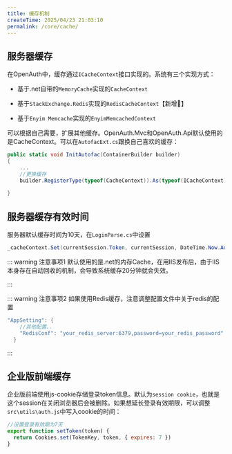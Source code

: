 ```yaml
---
title: 缓存机制
createTime: 2025/04/23 21:03:10
permalink: /core/cache/
---
```


## 服务器缓存

在OpenAuth中，缓存通过`ICacheContext`接口实现的。系统有三个实现方式：

* 基于.net自带的`MemoryCache`实现的`CacheContext`

* 基于`StackExchange.Redis`实现的`RedisCacheContext`【新增💪】

* 基于`Enyim Memcache`实现的`EnyimMemcachedContext`

可以根据自己需要，扩展其他缓存。OpenAuth.Mvc和OpenAuth.Api默认使用的是CacheContext。可以在`AutofacExt.cs`跟换自己喜欢的缓存：
```csharp
public static void InitAutofac(ContainerBuilder builder)
{
    ...
    //更换缓存
    builder.RegisterType(typeof(CacheContext)).As(typeof(ICacheContext));
    
}
```


## 服务器缓存有效时间


服务器默认缓存时间为10天，在`LoginParse.cs`中设置
```csharp
_cacheContext.Set(currentSession.Token, currentSession, DateTime.Now.AddDays(10));
```

::: warning 注意事项1
默认使用的是.net的内存Cache，在用IIS发布后，由于IIS本身存在自动回收的机制，会导致系统缓存20分钟就会失效。

:::

::: warning 注意事项2
如果使用Redis缓存，注意调整配置文件中关于redis的配置

```csharp
"AppSetting": {
    //其他配置..
    "RedisConf": "your_redis_server:6379,password=your_redis_password"  //redis配置信息
  }
```
:::

## 企业版前端缓存

企业版前端使用js-cookie存储登录token信息。默认为`session cookie`，也就是这个session在关闭浏览器后会被删除。如果想延长登录有效期限，可以调整`src\utils\auth.js`中写入cookie的时间：

```javascript
//设置登录有效期为7天
export function setToken(token) {
  return Cookies.set(TokenKey, token, { expires: 7 })
}

```


